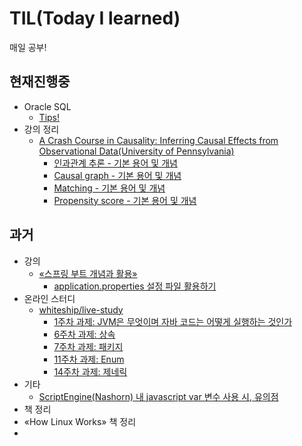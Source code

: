 # TIL(Today I learned)

매일 공부!

## 현재진행중
 - Oracle SQL
   + [Tips!](https://github.com/QurieMoon/TIL/blob/main/oracle-sql/practice-sql-programmers.md)
 - 강의 정리
   - [A Crash Course in Causality: Inferring Causal Effects from Observational Data(University of Pennsylvania)](https://www.coursera.org/learn/crash-course-in-causality/home/welcome)
     + [인과관계 추론 - 기본 용어 및 개념](https://github.com/QurieMoon/TIL/blob/main/coursera-causal-inference-basics/causal_inference_basic_terms.md)
     + [Causal graph - 기본 용어 및 개념](https://github.com/QurieMoon/TIL/blob/main/coursera-causal-inference-basics/causal_graphs_basic_terms.md)
     + [Matching - 기본 용어 및 개념](https://github.com/QurieMoon/TIL/blob/main/coursera-causal-inference-basics/matching_basic_terms.md)
     + [Propensity score - 기본 용어 및 개념](https://github.com/QurieMoon/TIL/blob/main/coursera-causal-inference-basics/propensity_scores_basic_terms.md)

## 과거
- 강의
  - [&laquo;스프링 부트 개념과 활용&raquo;](https://www.inflearn.com/course/%EC%8A%A4%ED%94%84%EB%A7%81%EB%B6%80%ED%8A%B8/dashboard)
    - [application.properties 설정 파일 활용하기](https://quriemoon.github.io/spring-boot-basics/spring-boot-basic-part4-use-application-properties-file/)
- 온라인 스터디
  - [whiteship/live-study](https://github.com/whiteship/live-study)
    - [1주차 과제: JVM은 무엇이며 자바 코드는 어떻게 실행하는 것인가](./whiteship-live-study/2021-02-21-whiteship-week1.md)
    - [6주차 과제: 상속](./whiteship-live-study/2021-01-02-whiteship-week6.md)
    - [7주차 과제: 패키지](./whiteship-live-study/2021-01-01-whiteship-week7.md)
    - [11주차 과제: Enum](https://github.com/QurieMoon/TIL/blob/main/whiteship-live-study/2021-01-30-whiteship-week11.md)
    - [14주차 과제: 제네릭](https://github.com/QurieMoon/TIL/blob/main/whiteship-live-study/2021-03-01-whiteship-week14.md)
- 기타
  - [ScriptEngine(Nashorn) 내 javascript var 변수 사용 시, 유의점](https://quriemoon.github.io/work/ScriptEngine-nashorn-part-1/)
- 책 정리
- &laquo;How Linux Works&raquo; 책 정리
- 

